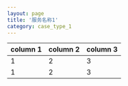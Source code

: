 ```yaml
---
layout: page
title: '服务名称1'
category: case_type_1
---
```


| column 1 | column 2 | column 3 |
| -------- | -------- | -------- |
| 1        | 2        | 3        |
| 1        | 2        | 3        |

